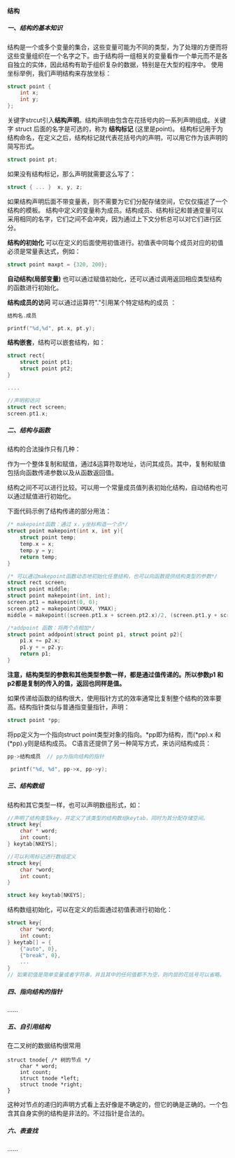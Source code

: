 #### 结构

##### 一、结构的基本知识

结构是一个或多个变量的集合，这些变量可能为不同的类型，为了处理的方便而将这些变量组织在一个名字之下。由于结构将一组相关的变量看作一个单元而不是各自独立的实体，因此结构有助于组织复杂的数据，特别是在大型的程序中。
使用坐标举例，我们声明结构来存放坐标：

```c
struct point {
    int x;
    int y;
};
```
关键字strcut引入**结构声明**。结构声明由包含在花括号内的一系列声明组成。关键字 struct 后面的名字是可选的，称为 **结构标记** (这里是point)。
结构标记用于为结构命名，在定义之后，结构标记就代表花括号内的声明，可以用它作为该声明的简写形式。

```c
struct point pt;
```
如果没有结构标记，那么声明就需要这么写了：
```c
struct { ... }  x, y, z;
```
如果结构声明后面不带变量表，则不需要为它们分配存储空间，它仅仅描述了一个结构的模板。
结构中定义的变量称为成员。结构成员、结构标记和普通变量可以采用相同的名字，它们之间不会冲突，因为通过上下文分析总可以对它们进行区分。

**结构的初始化** 可以在定义的后面使用初值进行。初值表中同每个成员对应的初值必须是常量表达式，例如：

```c
struct point maxpt = {320, 200};
```
**自动结构(局部变量)** 也可以通过赋值初始化，还可以通过调用返回相应类型结构的函数进行初始化。

**结构成员的访问** 可以通过运算符"."引用某个特定结构的成员 ：

```c
结构名.成员

printf("%d,%d", pt.x, pt.y);
```

**结构嵌套**，结构可以嵌套结构，如：
```c
struct rect{
    struct point pt1;
    struct point pt2;
}

....

//声明和访问
struct rect screen;
screen.pt1.x;
```

##### 二、结构与函数

结构的合法操作只有几种：

作为一个整体复制和赋值，通过&运算符取地址，访问其成员。其中，复制和赋值包括向函数传递参数以及从函数返回值。

结构之间不可以进行比较。可以用一个常量成员值列表初始化结构，自动结构也可以通过赋值进行初始化。

下面代码示例了结构传递的部分用法：

```c
/* makepoint函数：通过 x，y坐标构造一个点*/
struct point makepoint(int x, int y){
    struct point temp;
    temp.x = x;
    temp.y = y;
    return temp;
}

/* 可以通过makepoint函数动态地初始化任意结构，也可以向函数提供结构类型的参数*/
struct rect screen;
struct point middle;
struct point makepoint(int, int);
screen.pt1 = makepoint(0, 0);
screen.pt2 = makepoint(XMAX, YMAX);
middle = makepoint((screen.pt1.x + screen.pt2.x)/2, (screen.pt1.y + screen.pt2.y)/2);

/*addpoint 函数：将两个点相加*/
struct point addpoint(struct point p1, struct point p2){
    p1.x += p2.x;
    p1.y + = p2.y;
    return p1;
}

```
**注意，结构类型的参数和其他类型参数一样，都是通过值传递的。所以参数p1 和 p2都是复制的传入的值，返回也同样是值。**

如果传递给函数的结构很大，使用指针方式的效率通常比复制整个结构的效率要高。结构指针类似与普通指变量指针，声明：
```c
struct point *pp;
```
将pp定义为一个指向struct point类型对象的指向。\*pp即为结构，而(\*pp).x 和(\*pp).y则是结构成员。
C语言还提供了另一种简写方式，来访问结构成员：

```c
pp->结构成员  // pp为指向结构的指针

 printf("%d, %d", pp->x, pp->y);
```

##### 三、结构数组

结构和其它类型一样，也可以声明数组形式，如：
```c
//声明了结构类型key，并定义了该类型的结构数组keytab，同时为其分配存储空间。
struct key{
    char * word;
    int count;
} keytab[NKEYS];

//可以利用标记进行数组定义
struct key{
    char *word;
    int count;
}

struct key keytab[NKEYS];
```
结构数组初始化，可以在定义的后面通过初值表进行初始化：
```c
struct key{
    char *word;
    int count;
} keytab[] = {
    {"auto", 0},
    {"break", 0},
    ...
}
// 如果初值是简单变量或者字符串，并且其中的任何值都不为空，则内层的花括号可以省略。
```

##### 四、指向结构的指针

......

##### 五、自引用结构

在二叉树的数据结构很常用

```
struct tnode{ /* 树的节点 */
    char * word;
    int count;
    struct tnode *left;
    struct tnode *right;
}
```
这种对节点的递归的声明方式看上去好像是不确定的，但它的确是正确的。一个包含其自身实例的结构是非法的。不过指针是合法的。

##### 六、表查找

......






